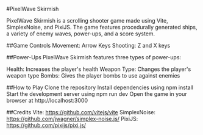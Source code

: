 #PixelWave Skirmish

PixelWave Skirmish is a scrolling shooter game made using Vite, SimplexNoise, and PixiJS. The game features procedurally generated ships, a variety of enemy waves, power-ups, and a score system.

##Game Controls
Movement: Arrow Keys
Shooting: Z and X keys

##Power-Ups
PixelWave Skirmish features three types of power-ups:

Health: Increases the player's health
Weapon Type: Changes the player's weapon type
Bombs: Gives the player bombs to use against enemies

##How to Play
Clone the repository
Install dependencies using npm install
Start the development server using npm run dev
Open the game in your browser at http://localhost:3000

##Credits
Vite: https://github.com/vitejs/vite
SimplexNoise: https://github.com/jwagner/simplex-noise.js/
PixiJS: https://github.com/pixijs/pixi.js/
